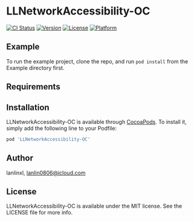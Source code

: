 # LLNetworkAccessibility-OC

[![CI Status](https://img.shields.io/travis/lanlinxl/LLNetworkAccessibility-OC.svg?style=flat)](https://travis-ci.org/lanlinxl/LLNetworkAccessibility-OC)
[![Version](https://img.shields.io/cocoapods/v/LLNetworkAccessibility-OC.svg?style=flat)](https://cocoapods.org/pods/LLNetworkAccessibility-OC)
[![License](https://img.shields.io/cocoapods/l/LLNetworkAccessibility-OC.svg?style=flat)](https://cocoapods.org/pods/LLNetworkAccessibility-OC)
[![Platform](https://img.shields.io/cocoapods/p/LLNetworkAccessibility-OC.svg?style=flat)](https://cocoapods.org/pods/LLNetworkAccessibility-OC)

## Example

To run the example project, clone the repo, and run `pod install` from the Example directory first.

## Requirements

## Installation

LLNetworkAccessibility-OC is available through [CocoaPods](https://cocoapods.org). To install
it, simply add the following line to your Podfile:

```ruby
pod 'LLNetworkAccessibility-OC'
```

## Author

lanlinxl, lanlin0806@icloud.com

## License

LLNetworkAccessibility-OC is available under the MIT license. See the LICENSE file for more info.
